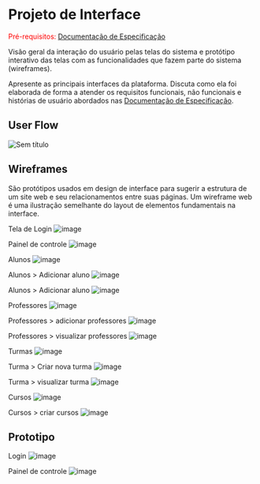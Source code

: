 
# Projeto de Interface

<span style="color:red">Pré-requisitos: <a href="2-Especificação do Projeto.md"> Documentação de Especificação</a></span>

Visão geral da interação do usuário pelas telas do sistema e protótipo interativo das telas com as funcionalidades que fazem parte do sistema (wireframes).

 Apresente as principais interfaces da plataforma. Discuta como ela foi elaborada de forma a atender os requisitos funcionais, não funcionais e histórias de usuário abordados nas <a href="2-Especificação do Projeto.md"> Documentação de Especificação</a>.

## User Flow

![Sem título](https://user-images.githubusercontent.com/34171313/236712549-ccd69643-066a-4de0-b4c1-0ed4ee4b878e.png)


## Wireframes
São protótipos usados em design de interface para sugerir a estrutura de um site web e seu relacionamentos entre suas páginas. Um wireframe web é uma ilustração semelhante do layout de elementos fundamentais na interface.


Tela de Login
![image](https://user-images.githubusercontent.com/34171313/236713491-0d1b1794-f3aa-480c-a8d0-2f14d4a22f8b.png)

Painel de controle
![image](https://user-images.githubusercontent.com/34171313/236713519-7b8f98a3-09ca-4ff7-bf65-a4ebd0e52d48.png)

Alunos
![image](https://user-images.githubusercontent.com/34171313/236713565-713ded21-530b-4ccc-999d-194f7b9866cd.png)

Alunos > Adicionar aluno
![image](https://user-images.githubusercontent.com/34171313/236713653-eb6b7c96-7fb1-471c-b21a-3a78890b634d.png)

Alunos > Adicionar aluno
![image](https://user-images.githubusercontent.com/34171313/236713682-83e4b4a0-a412-4365-b2b4-9f525dfade9b.png)

Professores
![image](https://user-images.githubusercontent.com/34171313/236713703-c70f2a67-29a9-47d1-8582-02756fd70376.png)

Professores  > adicionar professores
![image](https://user-images.githubusercontent.com/34171313/236713736-046e8816-24f4-4eb8-9500-ff86eaf620e6.png)

Professores > visualizar professores
![image](https://user-images.githubusercontent.com/34171313/236713755-56cdcaf4-87ee-4c44-b555-5550d7d2d367.png)

Turmas
![image](https://user-images.githubusercontent.com/34171313/236713794-85203f67-95bd-4691-8e5d-e06e484bb17e.png)

Turma > Criar nova turma
![image](https://user-images.githubusercontent.com/34171313/236713818-a86557dd-11bc-460a-a1ea-2df1981caddf.png)

Turma > visualizar turma
![image](https://user-images.githubusercontent.com/34171313/236713856-9eea234b-9adf-4860-8ca6-2a425007cfcf.png)

Cursos
![image](https://user-images.githubusercontent.com/34171313/236713898-87a7ca0e-d746-4a64-8377-1b6d815a1a67.png)

Cursos > criar cursos
![image](https://user-images.githubusercontent.com/34171313/236713937-a6236afb-a2e7-47ac-81fc-30d7cebbdedd.png)


## Prototipo

Login
![image](https://user-images.githubusercontent.com/34171313/236715417-f4b6c013-6c05-40af-8fe9-ec41a3bbfb0e.png)



Painel de controle
![image](https://user-images.githubusercontent.com/34171313/236714297-52e12c8e-b194-425b-b56a-80af4c33f419.png)


